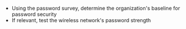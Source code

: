 
* Using the password survey, determine the organization's baseline for password security
* If relevant, test the wireless network's password strength
